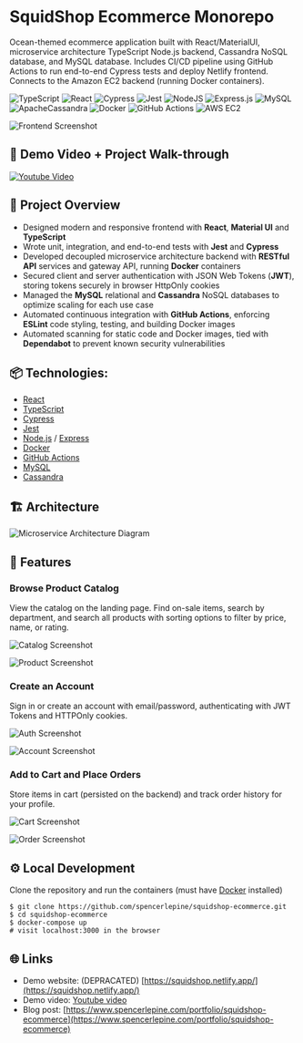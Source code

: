 # SquidShop Ecommerce Monorepo

Ocean-themed ecommerce application built with React/MaterialUI, microservice architecture TypeScript Node.js backend, Cassandra NoSQL database, and MySQL database. Includes CI/CD pipeline using GitHub Actions to run end-to-end Cypress tests and deploy Netlify frontend. Connects to the Amazon EC2 backend (running Docker containers).

![TypeScript](https://img.shields.io/badge/typescript-%23007ACC.svg?style=for-the-badge&logo=typescript&logoColor=white) ![React](https://img.shields.io/badge/react-%2320232a.svg?style=for-the-badge&logo=react&logoColor=%2361DAFB) ![Cypress](https://img.shields.io/badge/-cypress-%23E5E5E5?style=for-the-badge&logo=cypress&logoColor=058a5e) ![Jest](https://img.shields.io/badge/-jest-%23C21325?style=for-the-badge&logo=jest&logoColor=white) ![NodeJS](https://img.shields.io/badge/node.js-6DA55F?style=for-the-badge&logo=node.js&logoColor=white) ![Express.js](https://img.shields.io/badge/express.js-%23404d59.svg?style=for-the-badge&logo=express&logoColor=%2361DAFB) ![MySQL](https://img.shields.io/badge/mysql-%2300f.svg?style=for-the-badge&logo=mysql&logoColor=white) ![ApacheCassandra](https://img.shields.io/badge/cassandra-%231287B1.svg?style=for-the-badge&logo=apache-cassandra&logoColor=white) ![Docker](https://img.shields.io/badge/docker-%230db7ed.svg?style=for-the-badge&logo=docker&logoColor=white) ![GitHub Actions](https://img.shields.io/badge/github%20actions-%232671E5.svg?style=for-the-badge&logo=githubactions&logoColor=white) ![AWS EC2](https://img.shields.io/badge/aws-ec2-orange.svg?style=for-the-badge&logo=aws-ec2&logoColor=white)

![Frontend Screenshot](./.dev/squidshop-project/assets/frontend_screenshot.png)

## 🎥 Demo Video + Project Walk-through

[![Youtube Video](./.dev/squidshop-project/assets/squidshop-youtube.png)](https://www.youtube.com/watch?v=VfxcdeF16uE)

## 🎯 Project Overview

- Designed modern and responsive frontend with **React**, **Material UI** and **TypeScript**
- Wrote unit, integration, and end-to-end tests with **Jest** and **Cypress**
- Developed decoupled microservice architecture backend with **RESTful API** services and gateway API, running **Docker** containers
- Secured client and server authentication with JSON Web Tokens (**JWT**), storing tokens securely in browser HttpOnly cookies
- Managed the **MySQL** relational and **Cassandra** NoSQL databases to optimize scaling for each use case
- Automated continuous integration with **GitHub Actions**, enforcing **ESLint** code styling, testing, and building Docker images
- Automated scanning for static code and Docker images, tied with **Dependabot** to prevent known security vulnerabilities

## 📦 Technologies:
- [React](https://reactjs.org/)
- [TypeScript](https://www.typescriptlang.org/)
- [Cypress](https://www.cypress.io/)
- [Jest](https://jestjs.io/)
- [Node.js](https://nodejs.org/en/) / [Express](https://expressjs.com/)
- [Docker](https://www.docker.com/)
- [GitHub Actions](https://github.com/features/actions)
- [MySQL](https://www.mysql.com/)
- [Cassandra](https://cassandra.apache.org/_/index.html)

## 🏗️ Architecture

![Microservice Architecture Diagram](./.dev/squidshop-project/assets/architecture_diagram-smaller.png)

## 🌟 Features

### Browse Product Catalog
View the catalog on the landing page. Find on-sale items, search by department, and search all products with sorting options to filter by price, name, or rating.

![Catalog Screenshot](./.dev/squidshop-project/assets/catalog-feature.png)

![Product Screenshot](./.dev/squidshop-project/assets/product-feature.png)

### Create an Account
Sign in or create an account with email/password, authenticating with JWT Tokens and HTTPOnly cookies.

![Auth Screenshot](./.dev/squidshop-project/assets/auth-feature.png)

![Account Screenshot](./.dev/squidshop-project/assets/account-feature.png)


### Add to Cart and Place Orders
Store items in cart (persisted on the backend) and track order history for your profile.

![Cart Screenshot](./.dev/squidshop-project/assets/cart-feature.png)

![Order Screenshot](./.dev/squidshop-project/assets/order.png)

## ⚙️ Local Development

Clone the repository and run the containers (must have [Docker](https://docs.docker.com/get-docker/) installed)

```
$ git clone https://github.com/spencerlepine/squidshop-ecommerce.git
$ cd squidshop-ecommerce
$ docker-compose up
# visit localhost:3000 in the browser
```

## 🌐 Links

- Demo website: (DEPRACATED) [https://squidshop.netlify.app/](https://squidshop.netlify.app/)
- Demo video: [Youtube video](https://www.youtube.com/watch?v=VfxcdeF16uE)
- Blog post: [https://www.spencerlepine.com/portfolio/squidshop-ecommerce](https://www.spencerlepine.com/portfolio/squidshop-ecommerce)

